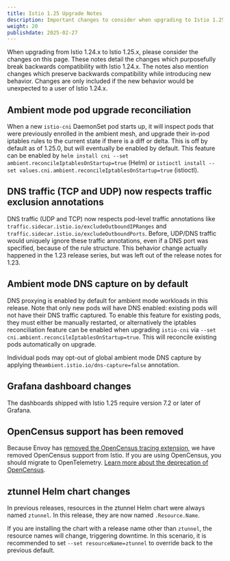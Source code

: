 ```yaml
---
title: Istio 1.25 Upgrade Notes
description: Important changes to consider when upgrading to Istio 1.25.0.
weight: 20
publishdate: 2025-02-27
---
```


When upgrading from Istio 1.24.x to Istio 1.25.x, please consider the changes on this page.
These notes detail the changes which purposefully break backwards compatibility with Istio 1.24.x.
The notes also mention changes which preserve backwards compatibility while introducing new behavior.
Changes are only included if the new behavior would be unexpected to a user of Istio 1.24.x.

## Ambient mode pod upgrade reconciliation

When a new `istio-cni` DaemonSet pod starts up, it will inspect pods that were previously enrolled in the ambient mesh, and upgrade their in-pod iptables rules to the current state if there is a diff or delta. This is off by default as of 1.25.0, but will eventually be enabled by default. This feature can be enabled by `helm install cni --set ambient.reconcileIptablesOnStartup=true` (Helm) or `istioctl install --set values.cni.ambient.reconcileIptablesOnStartup=true` (istioctl).

## DNS traffic (TCP and UDP) now respects traffic exclusion annotations

DNS traffic (UDP and TCP) now respects pod-level traffic annotations like `traffic.sidecar.istio.io/excludeOutboundIPRanges` and `traffic.sidecar.istio.io/excludeOutboundPorts`. Before, UDP/DNS traffic would uniquely ignore these traffic annotations, even if a DNS port was specified, because of the rule structure. This behavior change actually happened in the 1.23 release series, but was left out of the release notes for 1.23.

## Ambient mode DNS capture on by default

DNS proxying is enabled by default for ambient mode workloads in this release. Note that only new pods will have DNS enabled: existing pods will not have their DNS traffic captured. To enable this feature for existing pods, they must either be manually restarted, or alternatively the iptables reconciliation feature can be enabled when upgrading `istio-cni` via `--set cni.ambient.reconcileIptablesOnStartup=true`. This will reconcile existing pods automatically on upgrade.

Individual pods may opt-out of global ambient mode DNS capture by applying the`ambient.istio.io/dns-capture=false` annotation.

## Grafana dashboard changes

The dashboards shipped with Istio 1.25 require version 7.2 or later of Grafana.

## OpenCensus support has been removed

Because Envoy has [removed the OpenCensus tracing extension](https://www.envoyproxy.io/docs/envoy/latest/version_history/v1.33/v1.33.0.html#incompatible-behavior-changes), we have
removed OpenCensus support from Istio. If you are using OpenCensus, you should migrate to OpenTelemetry.  [Learn more about the deprecation of OpenCensus](https://opentelemetry.io/blog/2023/sunsetting-opencensus/).

## ztunnel Helm chart changes

In previous releases, resources in the ztunnel Helm chart were always named `ztunnel`.
In this release, they are now named `.Resource.Name`.

If you are installing the chart with a release name other than `ztunnel`, the resource names will change, triggering downtime.
In this scenario, it is recommended to set `--set resourceName=ztunnel` to override back to the previous default.
